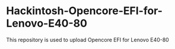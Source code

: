 # Hackintosh-Opencore-EFI-for-Lenovo-E40-80
This repository is used to upload Opencore EFI for Lenovo E40-80
